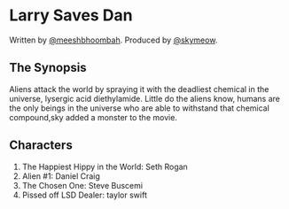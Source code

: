 # Larry Saves Dan
Written by [@meeshbhoombah](https://github.com/meeshbhoombah). Produced by [@skymeow](https://github.com/skymeow).

## The Synopsis
Aliens attack the world by spraying it with the deadliest chemical in the universe, lysergic acid diethylamide. Little do the aliens know, humans are the only beings in the universe who are able to withstand that chemical compound,sky added a monster to the movie.

## Characters
1. The Happiest Hippy in the World: Seth Rogan
2. Alien #1: Daniel Craig
3. The Chosen One: Steve Buscemi
4. Pissed off LSD Dealer: taylor swift
